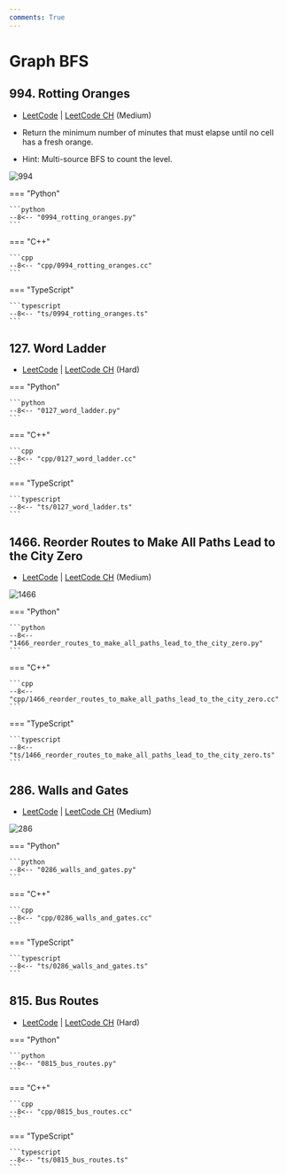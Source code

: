 ```yaml
---
comments: True
---
```


# Graph BFS

## 994. Rotting Oranges

-  [LeetCode](https://leetcode.com/problems/rotting-oranges/) | [LeetCode CH](https://leetcode.cn/problems/rotting-oranges/) (Medium)

-   Return the minimum number of minutes that must elapse until no cell has a fresh orange.
-   Hint: Multi-source BFS to count the level.

![994](https://assets.leetcode.com/uploads/2019/02/16/oranges.png)

=== "Python"

    ```python
    --8<-- "0994_rotting_oranges.py"
    ```

=== "C++"

    ```cpp
    --8<-- "cpp/0994_rotting_oranges.cc"
    ```

=== "TypeScript"

    ```typescript
    --8<-- "ts/0994_rotting_oranges.ts"
    ```

## 127. Word Ladder

-  [LeetCode](https://leetcode.com/problems/word-ladder/) | [LeetCode CH](https://leetcode.cn/problems/word-ladder/) (Hard)

=== "Python"

    ```python
    --8<-- "0127_word_ladder.py"
    ```

=== "C++"

    ```cpp
    --8<-- "cpp/0127_word_ladder.cc"
    ```

=== "TypeScript"

    ```typescript
    --8<-- "ts/0127_word_ladder.ts"
    ```

## 1466. Reorder Routes to Make All Paths Lead to the City Zero

-  [LeetCode](https://leetcode.com/problems/reorder-routes-to-make-all-paths-lead-to-the-city-zero/) | [LeetCode CH](https://leetcode.cn/problems/reorder-routes-to-make-all-paths-lead-to-the-city-zero/) (Medium)

![1466](https://assets.leetcode.com/uploads/2020/05/13/sample_1_1819.png)

=== "Python"

    ```python
    --8<-- "1466_reorder_routes_to_make_all_paths_lead_to_the_city_zero.py"
    ```

=== "C++"

    ```cpp
    --8<-- "cpp/1466_reorder_routes_to_make_all_paths_lead_to_the_city_zero.cc"
    ```

=== "TypeScript"

    ```typescript
    --8<-- "ts/1466_reorder_routes_to_make_all_paths_lead_to_the_city_zero.ts"
    ```

## 286. Walls and Gates

-  [LeetCode](https://leetcode.com/problems/walls-and-gates/) | [LeetCode CH](https://leetcode.cn/problems/walls-and-gates/) (Medium)

![286](https://assets.leetcode.com/uploads/2021/01/03/grid.jpg)

=== "Python"

    ```python
    --8<-- "0286_walls_and_gates.py"
    ```

=== "C++"

    ```cpp
    --8<-- "cpp/0286_walls_and_gates.cc"
    ```

=== "TypeScript"

    ```typescript
    --8<-- "ts/0286_walls_and_gates.ts"
    ```

## 815. Bus Routes

-  [LeetCode](https://leetcode.com/problems/bus-routes/) | [LeetCode CH](https://leetcode.cn/problems/bus-routes/) (Hard)

=== "Python"

    ```python
    --8<-- "0815_bus_routes.py"
    ```

=== "C++"

    ```cpp
    --8<-- "cpp/0815_bus_routes.cc"
    ```

=== "TypeScript"

    ```typescript
    --8<-- "ts/0815_bus_routes.ts"
    ```
